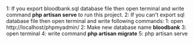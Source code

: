 1: If you export bloodbank.sql database file then open terminal and write command **php artisan serve** to run this project.
2: If you can't export sql database file then open terminal and write following commands:
   1: open http://localhost/phpmyadmin/
   2: Make new database name **bloodbank**
   3: open terminal 
   4: write command **php artisan migrate**
   5: php artisan serve
   
